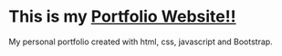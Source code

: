 # This is my [Portfolio Website!!](https://srijita007.github.io/Personal-Portfolio/)

My personal portfolio created with html, css, javascript and Bootstrap.


